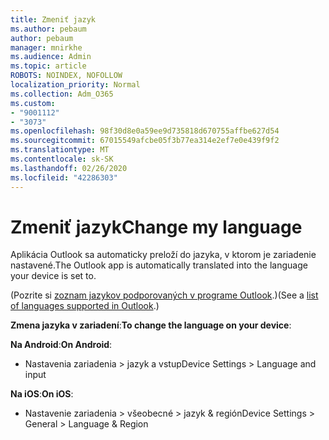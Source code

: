 ```yaml
---
title: Zmeniť jazyk
ms.author: pebaum
author: pebaum
manager: mnirkhe
ms.audience: Admin
ms.topic: article
ROBOTS: NOINDEX, NOFOLLOW
localization_priority: Normal
ms.collection: Adm_O365
ms.custom:
- "9001112"
- "3073"
ms.openlocfilehash: 98f30d8e0a59ee9d735818d670755affbe627d54
ms.sourcegitcommit: 67015549afcbe05f3b77ea314e2ef7e0e439f9f2
ms.translationtype: MT
ms.contentlocale: sk-SK
ms.lasthandoff: 02/26/2020
ms.locfileid: "42286303"
---
```

# <a name="change-my-language"></a><span data-ttu-id="f84e7-102">Zmeniť jazyk</span><span class="sxs-lookup"><span data-stu-id="f84e7-102">Change my language</span></span>

<span data-ttu-id="f84e7-103">Aplikácia Outlook sa automaticky preloží do jazyka, v ktorom je zariadenie nastavené.</span><span class="sxs-lookup"><span data-stu-id="f84e7-103">The Outlook app is automatically translated into the language your device is set to.</span></span> 

<span data-ttu-id="f84e7-104">(Pozrite si [zoznam jazykov podporovaných v programe Outlook](https://acompli.helpshift.com/a/outlook/?s=general-questions&f=in-which-languages-is-your-app-translated).)</span><span class="sxs-lookup"><span data-stu-id="f84e7-104">(See a [list of languages supported in Outlook](https://acompli.helpshift.com/a/outlook/?s=general-questions&f=in-which-languages-is-your-app-translated).)</span></span> 

<span data-ttu-id="f84e7-105">**Zmena jazyka v zariadení**:</span><span class="sxs-lookup"><span data-stu-id="f84e7-105">**To change the language on your device**:</span></span> 

<span data-ttu-id="f84e7-106">**Na Android**:</span><span class="sxs-lookup"><span data-stu-id="f84e7-106">**On Android**:</span></span> 

- <span data-ttu-id="f84e7-107">Nastavenia zariadenia > jazyk a vstup</span><span class="sxs-lookup"><span data-stu-id="f84e7-107">Device Settings > Language and input</span></span> 

<span data-ttu-id="f84e7-108">**Na iOS**:</span><span class="sxs-lookup"><span data-stu-id="f84e7-108">**On iOS**:</span></span> 

- <span data-ttu-id="f84e7-109">Nastavenie zariadenia > všeobecné > jazyk & región</span><span class="sxs-lookup"><span data-stu-id="f84e7-109">Device Settings > General > Language & Region</span></span> 
